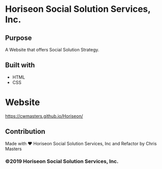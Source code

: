 # Horiseon Social Solution Services, Inc.

## Purpose
A Website that offers Social Solution Strategy.

## Built with
* HTML
* CSS

# Website
https://cwmasters.github.io/Horiseon/

## Contribution
Made with ❤️ Horiseon Social Solution Services, Inc and Refactor by Chris Masters

### ©2019 Horiseon Social Solution Services, Inc.